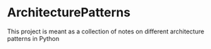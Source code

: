 # ArchitecturePatterns
 This project is meant as a collection of notes on different architecture patterns in Python